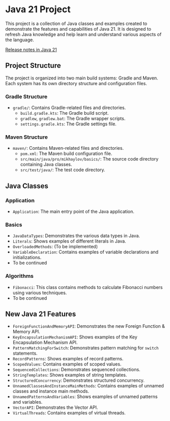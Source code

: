 # Java 21 Project

This project is a collection of Java classes and examples created to demonstrate the features and capabilities of Java 21. It is designed to refresh Java knowledge and help learn and understand various aspects of the language.

[Release notes in Java 21](https://www.oracle.com/java/technologies/javase/21-relnote-issues.html)

## Project Structure

The project is organized into two main build systems: Gradle and Maven. Each system has its own directory structure and configuration files.

### Gradle Structure

- `gradle/`: Contains Gradle-related files and directories.
  - `build.gradle.kts`: The Gradle build script.
  - `gradlew`, `gradlew.bat`: The Gradle wrapper scripts.
  - `settings.gradle.kts`: The Gradle settings file.

### Maven Structure

- `maven/`: Contains Maven-related files and directories.
  - `pom.xml`: The Maven build configuration file.
  - `src/main/java/pro/mikhaylov/basics/`: The source code directory containing Java classes.
  - `src/test/java/`: The test code directory.

## Java Classes

### Application

- `Application`: The main entry point of the Java application.

### Basics

- `JavaDataTypes`: Demonstrates the various data types in Java.
- `Literals`: Shows examples of different literals in Java.
- `OverloadedMethods`: (To be implemented)
- `VariableDeclaration`: Contains examples of variable declarations and initializations.
- To be continued

### Algorithms

- `Fibonacci`: This class contains methods to calculate Fibonacci numbers using various techniques.
-  To be continued

## New Java 21 Features

- `ForeignFunctionAndMemoryAPI`: Demonstrates the new Foreign Function & Memory API.
- `KeyEncapsulationMechanismAPI`: Shows examples of the Key Encapsulation Mechanism API.
- `PatternMatchingForSwitch`: Demonstrates pattern matching for `switch` statements.
- `RecordPatterns`: Shows examples of record patterns.
- `ScopedValues`: Contains examples of scoped values.
- `SequencedCollections`: Demonstrates sequenced collections.
- `StringTemplates`: Shows examples of string templates.
- `StructuredConcurrency`: Demonstrates structured concurrency.
- `UnnamedClassesAndInstanceMainMethods`: Contains examples of unnamed classes and instance main methods.
- `UnnamedPatternsAndVariables`: Shows examples of unnamed patterns and variables.
- `VectorAPI`: Demonstrates the Vector API.
- `VirtualThreads`: Contains examples of virtual threads.
